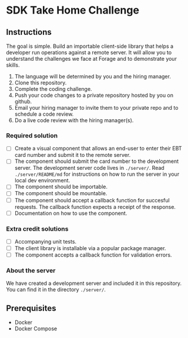 # SDK Take Home Challenge

## Instructions

The goal is simple. Build an importable client-side library that helps a
developer run operations against a remote server. It will allow you to
understand the challenges we face at Forage and to demonstrate your skills.

1. The language will be determined by you and the hiring manager.
1. Clone this repository.
1. Complete the coding challenge.
1. Push your code changes to a private repository hosted by you on github. 
1. Email your hiring manager to invite them to your private repo and to schedule a code review.
1. Do a live code review with the hiring manager(s). 


### Required solution

- [ ] Create a visual component that allows an end-user to enter their EBT card number and submit it to the remote server.
- [ ] The component should submit the card number to the development server. The development server code lives in `./server/`. Read `./server/README/md` for instructions on how to run the server in your local dev environment.
- [ ] The component should be importable.
- [ ] The component should be mountable.
- [ ] The component should accept a callback function for succesful requests. The callback function expects a receipt of the response.
- [ ] Documentation on how to use the component.

### Extra credit solutions

- [ ] Accompanying unit tests.
- [ ] The client library is installable via a popular package manager.
- [ ] The component accepts a callback function for validation errors.

### About the server

We have created a development server and included it in this repository. You can find it in the directory `./server/`. 

## Prerequisites

- Docker
- Docker Compose

